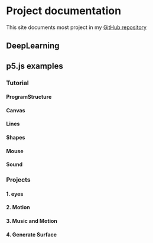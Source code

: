 # Project documentation

This site documents most project in my [GitHub repository](https://github.com/ugmurthy)

## DeepLearning


## p5.js examples

### Tutorial

#### ProgramStructure
#### Canvas
#### Lines
#### Shapes
#### Mouse
#### Sound

### Projects

#### 1. eyes
#### 2. Motion
#### 3. Music and Motion
#### 4. Generate Surface
